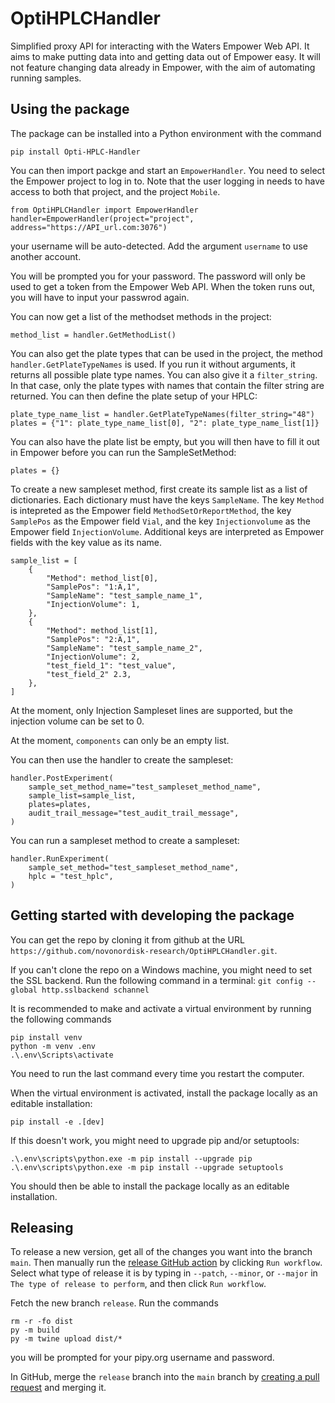 # OptiHPLCHandler

Simplified proxy API for interacting with the Waters Empower Web API. It aims to make
putting data into and getting data out of Empower easy. It will not feature changing
data already in Empower, with the aim of automating running samples.

## Using the package

The package can be installed into a Python environment with the command

```
pip install Opti-HPLC-Handler
```

You can then import packge and start an `EmpowerHandler`. You need to select the Empower
project to log in to. Note that the user logging in needs to have access to both that
project, and the project `Mobile`.

```
from OptiHPLCHandler import EmpowerHandler
handler=EmpowerHandler(project="project", address="https://API_url.com:3076")
```

your username will be auto-detected. Add the argument `username` to use another account.

You will be prompted you for your password. The password will only be used to get a
token from the Empower Web API. When the token runs out, you will have to input your
passwrod again.

You can now get a list of the methodset methods in the project:

```
method_list = handler.GetMethodList()
```

You can also get the plate types that can be used in the project, the method
`handler.GetPlateTypeNames` is used. If you run it without arguments, it returns all
possible plate type names. You can also give it a `filter_string`. In that case, only
the plate types with names that contain the filter string are returned. You can then
define the plate setup of your HPLC:

```
plate_type_name_list = handler.GetPlateTypeNames(filter_string="48")
plates = {"1": plate_type_name_list[0], "2": plate_type_name_list[1]}
```

You can also have the plate list be empty, but you will then have to fill it out in
Empower before you can run the SampleSetMethod:

```
plates = {}
```

To create a new sampleset method, first create its sample list as a list of
dictionaries. Each dictionary must have the keys `SampleName`. The key `Method` is
intepreted as the Empower field `MethodSetOrReportMethod`, the key `SamplePos` as the
Empower field `Vial`, and the key `Injectionvolume` as the Empower field
`InjectionVolume`. Additional keys are interpreted as Empower fields with the key value
as its name.

```
sample_list = [
    {
        "Method": method_list[0],
        "SamplePos": "1:A,1",
        "SampleName": "test_sample_name_1",
        "InjectionVolume": 1,
    },
    {
        "Method": method_list[1],
        "SamplePos": "2:A,1",
        "SampleName": "test_sample_name_2",
        "InjectionVolume": 2,
        "test_field_1": "test_value",
        "test_field_2" 2.3,
    },
]
```

At the moment, only Injection Sampleset lines are supported, but the injection volume
can be set to 0.

At the moment, `components` can only be an empty list.

You can then use the handler to create the sampleset:

```
handler.PostExperiment(
    sample_set_method_name="test_sampleset_method_name",
    sample_list=sample_list,
    plates=plates,
    audit_trail_message="test_audit_trail_message",
)
```

You can run a sampleset method to create a sampleset:

```
handler.RunExperiment(
    sample_set_method="test_sampleset_method_name",
    hplc = "test_hplc",
)
```

## Getting started with developing the package

You can get the repo by cloning it from github at the URL
`https://github.com/novonordisk-research/OptiHPLCHandler.git`.

If you can't clone the repo on a Windows machine, you might need to set the SSL backend.
Run the following command in a terminal:
`git config --global http.sslbackend schannel`

It is recommended to make and activate a virtual environment by running the following
commands

```
pip install venv
python -m venv .env
.\.env\Scripts\activate
```

You need to run the last command every time you restart the computer.

When the virtual environment is activated, install the package locally as an editable
installation:

```
pip install -e .[dev]
```

If this doesn't work, you might need to upgrade pip and/or setuptools:

```
.\.env\scripts\python.exe -m pip install --upgrade pip
.\.env\scripts\python.exe -m pip install --upgrade setuptools
```

You should then be able to install the package locally as an editable installation.

## Releasing

To release a new version, get all of the changes you want into the branch `main`.
Then manually run the
[release GitHub action](https://github.com/novonordisk-research/OptiHPLCHandler/actions/workflows/release.yml)
by clicking `Run workflow`. Select what type of release it is by typing in `--patch`, `--minor`, or `--major` in `The type of release to perform`, and then click `Run workflow`.

Fetch the new branch `release`. Run the commands

```
rm -r -fo dist
py -m build
py -m twine upload dist/*
```

you will be prompted for your pipy.org username and password.

In GitHub, merge the `release` branch into the `main` branch by
[creating a pull request](https://github.com/novonordisk-research/OptiHPLCHandler/compare/main...release)
and merging it.
